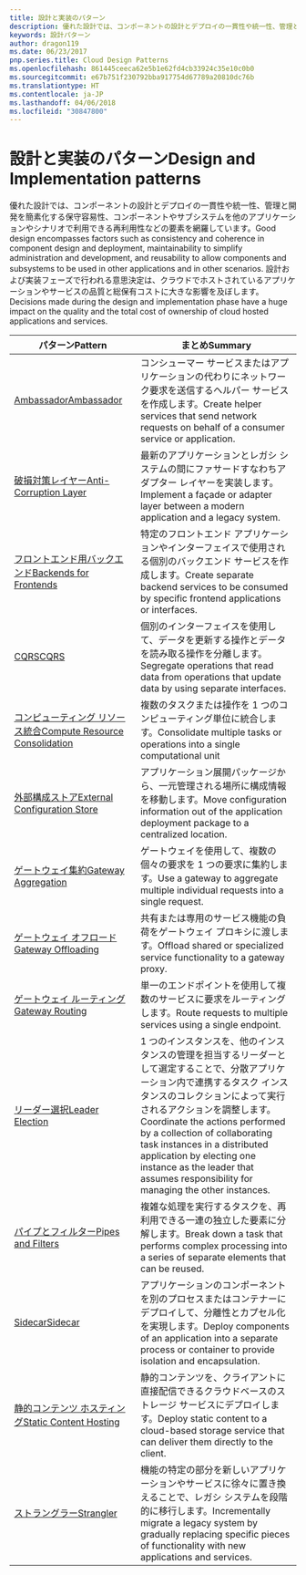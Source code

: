 ```yaml
---
title: 設計と実装のパターン
description: 優れた設計では、コンポーネントの設計とデプロイの一貫性や統一性、管理と開発を簡素化する保守容易性、コンポーネントやサブシステムを他のアプリケーションやシナリオで利用できる再利用性などの要素を網羅しています。 設計および実装フェーズで行われる意思決定は、クラウドでホストされているアプリケーションやサービスの品質と総保有コストに大きな影響を及ぼします。
keywords: 設計パターン
author: dragon119
ms.date: 06/23/2017
pnp.series.title: Cloud Design Patterns
ms.openlocfilehash: 861445ceeca62e5b1e62fd4cb33924c35e10c0b0
ms.sourcegitcommit: e67b751f230792bba917754d67789a20810dc76b
ms.translationtype: HT
ms.contentlocale: ja-JP
ms.lasthandoff: 04/06/2018
ms.locfileid: "30847800"
---
```

# <a name="design-and-implementation-patterns"></a><span data-ttu-id="7f13d-105">設計と実装のパターン</span><span class="sxs-lookup"><span data-stu-id="7f13d-105">Design and Implementation patterns</span></span>

<span data-ttu-id="7f13d-106">優れた設計では、コンポーネントの設計とデプロイの一貫性や統一性、管理と開発を簡素化する保守容易性、コンポーネントやサブシステムを他のアプリケーションやシナリオで利用できる再利用性などの要素を網羅しています。</span><span class="sxs-lookup"><span data-stu-id="7f13d-106">Good design encompasses factors such as consistency and coherence in component design and deployment, maintainability to simplify administration and development, and reusability to allow components and subsystems to be used in other applications and in other scenarios.</span></span> <span data-ttu-id="7f13d-107">設計および実装フェーズで行われる意思決定は、クラウドでホストされているアプリケーションやサービスの品質と総保有コストに大きな影響を及ぼします。</span><span class="sxs-lookup"><span data-stu-id="7f13d-107">Decisions made during the design and implementation phase have a huge impact on the quality and the total cost of ownership of cloud hosted applications and services.</span></span>


|                                <span data-ttu-id="7f13d-108">パターン</span><span class="sxs-lookup"><span data-stu-id="7f13d-108">Pattern</span></span>                                 |                                                                                                      <span data-ttu-id="7f13d-109">まとめ</span><span class="sxs-lookup"><span data-stu-id="7f13d-109">Summary</span></span>                                                                                                       |
|------------------------------------------------------------------------|--------------------------------------------------------------------------------------------------------------------------------------------------------------------------------------------------------------------|
|                     [<span data-ttu-id="7f13d-110">Ambassador</span><span class="sxs-lookup"><span data-stu-id="7f13d-110">Ambassador</span></span>](../ambassador.md)                     |                                                         <span data-ttu-id="7f13d-111">コンシューマー サービスまたはアプリケーションの代わりにネットワーク要求を送信するヘルパー サービスを作成します。</span><span class="sxs-lookup"><span data-stu-id="7f13d-111">Create helper services that send network requests on behalf of a consumer service or application.</span></span>                                                          |
|          [<span data-ttu-id="7f13d-112">破損対策レイヤー</span><span class="sxs-lookup"><span data-stu-id="7f13d-112">Anti-Corruption Layer</span></span>](../anti-corruption-layer.md)          |                                                               <span data-ttu-id="7f13d-113">最新のアプリケーションとレガシ システムの間にファサードすなわちアダプター レイヤーを実装します。</span><span class="sxs-lookup"><span data-stu-id="7f13d-113">Implement a façade or adapter layer between a modern application and a legacy system.</span></span>                                                                |
|         [<span data-ttu-id="7f13d-114">フロントエンド用バックエンド</span><span class="sxs-lookup"><span data-stu-id="7f13d-114">Backends for Frontends</span></span>](../backends-for-frontends.md)         |                                                          <span data-ttu-id="7f13d-115">特定のフロントエンド アプリケーションやインターフェイスで使用される個別のバックエンド サービスを作成します。</span><span class="sxs-lookup"><span data-stu-id="7f13d-115">Create separate backend services to be consumed by specific frontend applications or interfaces.</span></span>                                                          |
|                           [<span data-ttu-id="7f13d-116">CQRS</span><span class="sxs-lookup"><span data-stu-id="7f13d-116">CQRS</span></span>](../cqrs.md)                           |                                                         <span data-ttu-id="7f13d-117">個別のインターフェイスを使用して、データを更新する操作とデータを読み取る操作を分離します。</span><span class="sxs-lookup"><span data-stu-id="7f13d-117">Segregate operations that read data from operations that update data by using separate interfaces.</span></span>                                                         |
| [<span data-ttu-id="7f13d-118">コンピューティング リソース統合</span><span class="sxs-lookup"><span data-stu-id="7f13d-118">Compute Resource Consolidation</span></span>](../compute-resource-consolidation.md) |                                                                     <span data-ttu-id="7f13d-119">複数のタスクまたは操作を 1 つのコンピューティング単位に統合します。</span><span class="sxs-lookup"><span data-stu-id="7f13d-119">Consolidate multiple tasks or operations into a single computational unit</span></span>                                                                      |
|   [<span data-ttu-id="7f13d-120">外部構成ストア</span><span class="sxs-lookup"><span data-stu-id="7f13d-120">External Configuration Store</span></span>](../external-configuration-store.md)   |                                                        <span data-ttu-id="7f13d-121">アプリケーション展開パッケージから、一元管理される場所に構成情報を移動します。</span><span class="sxs-lookup"><span data-stu-id="7f13d-121">Move configuration information out of the application deployment package to a centralized location.</span></span>                                                         |
|            [<span data-ttu-id="7f13d-122">ゲートウェイ集約</span><span class="sxs-lookup"><span data-stu-id="7f13d-122">Gateway Aggregation</span></span>](../gateway-aggregation.md)            |                                                                   <span data-ttu-id="7f13d-123">ゲートウェイを使用して、複数の個々の要求を 1 つの要求に集約します。</span><span class="sxs-lookup"><span data-stu-id="7f13d-123">Use a gateway to aggregate multiple individual requests into a single request.</span></span>                                                                   |
|             [<span data-ttu-id="7f13d-124">ゲートウェイ オフロード</span><span class="sxs-lookup"><span data-stu-id="7f13d-124">Gateway Offloading</span></span>](../gateway-offloading.md)             |                                                                      <span data-ttu-id="7f13d-125">共有または専用のサービス機能の負荷をゲートウェイ プロキシに渡します。</span><span class="sxs-lookup"><span data-stu-id="7f13d-125">Offload shared or specialized service functionality to a gateway proxy.</span></span>                                                                       |
|                [<span data-ttu-id="7f13d-126">ゲートウェイ ルーティング</span><span class="sxs-lookup"><span data-stu-id="7f13d-126">Gateway Routing</span></span>](../gateway-routing.md)                |                                                                            <span data-ttu-id="7f13d-127">単一のエンドポイントを使用して複数のサービスに要求をルーティングします。</span><span class="sxs-lookup"><span data-stu-id="7f13d-127">Route requests to multiple services using a single endpoint.</span></span>                                                                            |
|                [<span data-ttu-id="7f13d-128">リーダー選択</span><span class="sxs-lookup"><span data-stu-id="7f13d-128">Leader Election</span></span>](../leader-election.md)                | <span data-ttu-id="7f13d-129">1 つのインスタンスを、他のインスタンスの管理を担当するリーダーとして選定することで、分散アプリケーション内で連携するタスク インスタンスのコレクションによって実行されるアクションを調整します。</span><span class="sxs-lookup"><span data-stu-id="7f13d-129">Coordinate the actions performed by a collection of collaborating task instances in a distributed application by electing one instance as the leader that assumes responsibility for managing the other instances.</span></span> |
|              [<span data-ttu-id="7f13d-130">パイプとフィルター</span><span class="sxs-lookup"><span data-stu-id="7f13d-130">Pipes and Filters</span></span>](../pipes-and-filters.md)              |                                                     <span data-ttu-id="7f13d-131">複雑な処理を実行するタスクを、再利用できる一連の独立した要素に分解します。</span><span class="sxs-lookup"><span data-stu-id="7f13d-131">Break down a task that performs complex processing into a series of separate elements that can be reused.</span></span>                                                      |
|                        [<span data-ttu-id="7f13d-132">Sidecar</span><span class="sxs-lookup"><span data-stu-id="7f13d-132">Sidecar</span></span>](../sidecar.md)                        |                                                  <span data-ttu-id="7f13d-133">アプリケーションのコンポーネントを別のプロセスまたはコンテナーにデプロイして、分離性とカプセル化を実現します。</span><span class="sxs-lookup"><span data-stu-id="7f13d-133">Deploy components of an application into a separate process or container to provide isolation and encapsulation.</span></span>                                                  |
|         [<span data-ttu-id="7f13d-134">静的コンテンツ ホスティング</span><span class="sxs-lookup"><span data-stu-id="7f13d-134">Static Content Hosting</span></span>](../static-content-hosting.md)         |                                                        <span data-ttu-id="7f13d-135">静的コンテンツを、クライアントに直接配信できるクラウドベースのストレージ サービスにデプロイします。</span><span class="sxs-lookup"><span data-stu-id="7f13d-135">Deploy static content to a cloud-based storage service that can deliver them directly to the client.</span></span>                                                        |
|                      [<span data-ttu-id="7f13d-136">ストラングラー</span><span class="sxs-lookup"><span data-stu-id="7f13d-136">Strangler</span></span>](../strangler.md)                      |                                         <span data-ttu-id="7f13d-137">機能の特定の部分を新しいアプリケーションやサービスに徐々に置き換えることで、レガシ システムを段階的に移行します。</span><span class="sxs-lookup"><span data-stu-id="7f13d-137">Incrementally migrate a legacy system by gradually replacing specific pieces of functionality with new applications and services.</span></span>                                          |

